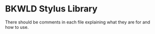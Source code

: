 # BKWLD Stylus Library

There should be comments in each file explaining what they are for and how to use.
